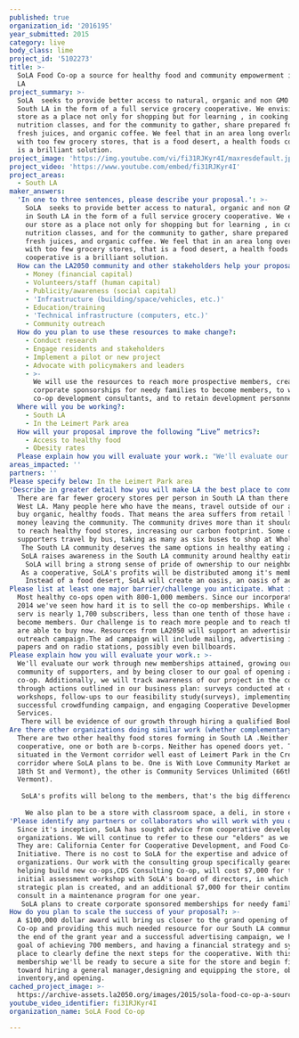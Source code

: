 ```yaml
---
published: true
organization_id: '2016195'
year_submitted: 2015
category: live
body_class: lime
project_id: '5102273'
title: >-
  SoLA Food Co-op a source for healthy food and community empowerment in South
  LA
project_summary: >-
  SoLA  seeks to provide better access to natural, organic and non GMO foods in
  South LA in the form of a full service grocery cooperative. We envision our
  store as a place not only for shopping but for learning , in cooking and
  nutrition classes, and for the community to gather, share prepared foods,
  fresh juices, and organic coffee. We feel that in an area long overlooked,
  with too few grocery stores, that is a food desert, a health foods cooperative
  is a brilliant solution. 
project_image: 'https://img.youtube.com/vi/fi31RJKyr4I/maxresdefault.jpg'
project_video: 'https://www.youtube.com/embed/fi31RJKyr4I'
project_areas:
  - South LA
maker_answers:
  'In one to three sentences, please describe your proposal.': >-
    SoLA  seeks to provide better access to natural, organic and non GMO foods
    in South LA in the form of a full service grocery cooperative. We envision
    our store as a place not only for shopping but for learning , in cooking and
    nutrition classes, and for the community to gather, share prepared foods,
    fresh juices, and organic coffee. We feel that in an area long overlooked,
    with too few grocery stores, that is a food desert, a health foods
    cooperative is a brilliant solution. 
  How can the LA2050 community and other stakeholders help your proposal succeed?:
    - Money (financial capital)
    - Volunteers/staff (human capital)
    - Publicity/awareness (social capital)
    - 'Infrastructure (building/space/vehicles, etc.)'
    - Education/training
    - 'Technical infrastructure (computers, etc.)'
    - Community outreach
  How do you plan to use these resources to make change?:
    - Conduct research
    - Engage residents and stakeholders
    - Implement a pilot or new project
    - Advocate with policymakers and leaders
    - >-
      We will use the resources to reach more prospective members, create
      corporate sponsorships for needy families to become members, to work with
      co-op development consultants, and to retain development personnel.
  Where will you be working?:
    - South LA
    - In the Leimert Park area
  How will your proposal improve the following “Live” metrics?:
    - Access to healthy food
    - Obesity rates
  Please explain how you will evaluate your work.: "We'll evaluate our work through new memberships attained, growing our community of supporters, and by being closer to our goal of opening a food co-op. Additionally, we will track awareness of our project in the community through actions outlined in our business plan: surveys conducted at community workshops, follow-ups to our feasibility study(surveys), implementing a successful crowdfunding campaign, and engaging Cooperative Development Services.\r\nThere will be evidence of our growth through hiring a qualified Bookkeeper and Project Manager to implement our growth strategy. With this personnel in place we will grow and achieve our goals sooner"
areas_impacted: ''
partners: ''
Please specify below: In the Leimert Park area
'Describe in greater detail how you will make LA the best place to connect:': >-
  There are far fewer grocery stores per person in South LA than there are in
  West LA. Many people here who have the means, travel outside of our area to
  buy organic, healthy foods. That means the area suffers from retail leakage,
  money leaving the community. The community drives more than it should have to,
  to reach healthy food stores, increasing our carbon footprint. Some of our
  supporters travel by bus, taking as many as six buses to shop at Whole Foods.
   The South LA community deserves the same options in healthy eating as other parts of the city. 
   SoLA raises awareness in the South LA community around healthy eating practices. It is our practice to teach ways of addressing the diet related illnesses our community is plagued with, through fun events,nutrition classes, and workshops.
    SoLA will bring a strong sense of pride of ownership to our neighborhood and our member/owners. There has never been a beautiful full service health food store of the type we envision in this part of LA.
   As a cooperative, SoLA's profits will be distributed among it's members, further enriching this community.
    Instead of a food desert, SoLA will create an oasis, an oasis of accessibility, inclusion, self-sufficiency, health, nutritional education and economic empowerment.
Please list at least one major barrier/challenge you anticipate. What is your strategy for overcoming these obstacles?: >-
  Most healthy co-ops open with 800-1,000 members. Since our incorporation in
  2014 we've seen how hard it is to sell the co-op memberships. While our list
  serv is nearly 1,700 subscribers, less than one tenth of those have actually
  become members. Our challenge is to reach more people and to reach those that
  are able to buy now. Resources from LA2050 will support an advertising and
  outreach campaign.The ad campaign will include mailing, advertising in local
  papers and on radio stations, possibly even billboards.
Please explain how you will evaluate your work.: >-
  We'll evaluate our work through new memberships attained, growing our
  community of supporters, and by being closer to our goal of opening a food
  co-op. Additionally, we will track awareness of our project in the community
  through actions outlined in our business plan: surveys conducted at community
  workshops, follow-ups to our feasibility study(surveys), implementing a
  successful crowdfunding campaign, and engaging Cooperative Development
  Services.
   There will be evidence of our growth through hiring a qualified Bookkeeper and Project Manager to implement our growth strategy. With this personnel in place we will grow and achieve our goals sooner
Are there other organizations doing similar work (whether complementary or competitive)? What is unique about your proposed approach?: >-
  There are two other healthy food stores forming in South LA .Neither one is a
  cooperative, one or both are b-corps. Neither has opened doors yet. They are
  situated in the Vermont corridor well east of Leimert Park in the Crenshaw
  corridor where SoLA plans to be. One is With Love Community Market and Café (
  18th St and Vermont), the other is Community Services Unlimited (66th and
  Vermont).
   
   SoLA's profits will belong to the members, that's the big difference.The profits of the co-op are shared and therefore reenter the community through our members.
   
    We also plan to be a store with classroom space, a deli, in store eating space, a bulk buying section as well as organic produce. SoLA is a unique opportunity for South LA to take charge of it's food sources and it's health and to reap the financial benefits of doing so.
'Please identify any partners or collaborators who will work with you on this project. How much of the $100,000 grant award will each partner receive?': >-
  Since it's inception, SoLA has sought advice from cooperative development
  organizations. We will continue to refer to these our "elders" as we grow.
  They are: California Center for Cooperative Development, and Food Co-op
  Initiative. There is no cost to SoLA for the expertise and advice of these
  organizations. Our work with the consulting group specifically geared toward
  helping build new co-ops,CDS Consulting Co-op, will cost $7,000 for the
  initial assessment workshop with SoLA's board of directors, in which a
  strategic plan is created, and an additional $7,000 for their continued
  consult in a maintenance program for one year.
   SoLA plans to create corporate sponsored memberships for needy families, partnering with organizations like Groceryships, to invite graduates of their program to receive sponsorships to become members of the co-op.
How do you plan to scale the success of your proposal?: >-
  A $100,000 dollar award will bring us closer to the grand opening of SoLA Food
  Co-op and providing this much needed resource for our South LA community. At
  the end of the grant year and a successful advertising campaign, we have set a
  goal of achieving 700 members, and having a financial strategy and systems in
  place to clearly define the next steps for the cooperative. With this level of
  membership we'll be ready to secure a site for the store and begin financing
  toward hiring a general manager,designing and equipping the store, obtaining
  inventory,and opening.
cached_project_image: >-
  https://archive-assets.la2050.org/images/2015/sola-food-co-op-a-source-for-healthy-food-and-community-empowerment-in-south-la/img.youtube.com/vi/fi31RJKyr4I/maxresdefault.jpg
youtube_video_identifier: fi31RJKyr4I
organization_name: SoLA Food Co-op

---
```

